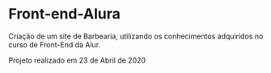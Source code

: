 # Front-end-Alura
Criação de um site de Barbearia, utilizando os conhecimentos adquiridos no curso de Front-End da Alur.

 Projeto realizado em 23 de Abril de 2020 
